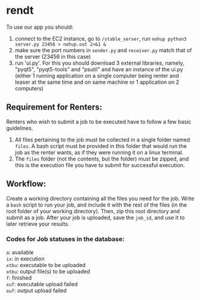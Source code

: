 # rendt

To use our app you should:
1. connect to the EC2 instance, go to `/stable_server`, run `nohup python3 server.py 23456 > nohup.out 2>&1 &`
2. make sure the port numbers in `sender.py` and `receiver.py` match that of the server (23456 in this case)
3. run 'ui.py'. For this you should download 3 external libraries, namely, "pyqt5", "pyqt5-tools" and "psutil" and have an instance of the ui.py (either 1 running application on a single computer being renter and leaser at the same time and on same machine or 1 application on 2 computers)

## Requirement for Renters:
Renters who wish to submit a job to be executed have to follow a few basic guidelines.
1. All files pertaining to the job must be collected in a single folder named `files`. A bash script must be provided in this folder that would run the job as the renter wants, as if they were running it on a linux terminal.
2. The `files` folder (not the contents, but the folder) must be zipped, and this is the execution file you have to submit for successful execution.

## Workflow:
Create a working directory containing all the files you need for the job. Write a `bash` script to run your job, and include it with the rest of the files (in the root folder of your working directory). Then, zip this root directory and submit as a job. After your job is uploaded, save the `job_id`, and use it to later retrieve your results.

### Codes for Job statuses in the database:
`a`: available  
`ix`: in execution  
`xtbu`: executable to be uploaded  
`otbu`: output file(s) to be uploaded  
`f`: finished  
`xuf`: executable upload failed  
`ouf`: output upload failed  
